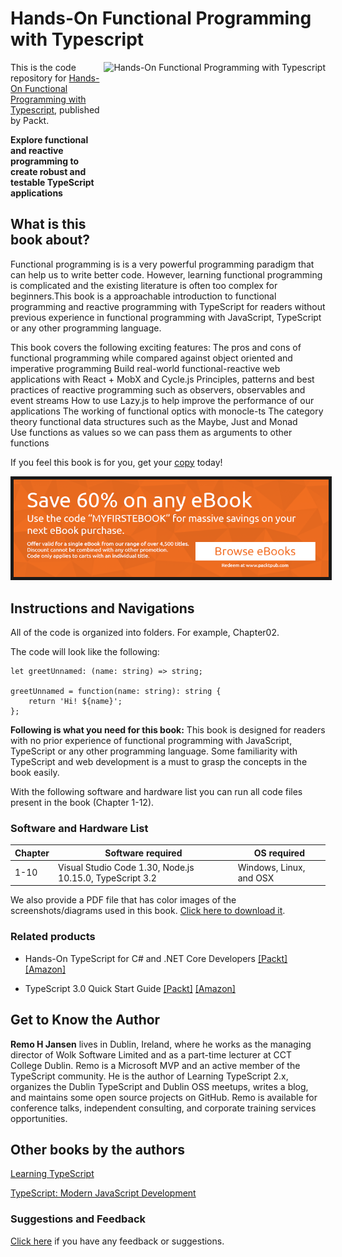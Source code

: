 # Hands-On Functional Programming with Typescript

<a href="https://www.packtpub.com/application-development/hands-functional-programming-typescript?utm_source=github&utm_medium=repository&utm_campaign=9781788831437 "><img src="https://dz13w8afd47il.cloudfront.net/sites/default/files/imagecache/ppv4_main_book_cover/B09411_MockupCover.png" alt="Hands-On Functional Programming with Typescript" height="256px" align="right"></a>

This is the code repository for [Hands-On Functional Programming with Typescript](https://www.packtpub.com/application-development/hands-functional-programming-typescript?utm_source=github&utm_medium=repository&utm_campaign=9781788831437 ), published by Packt.

**Explore functional and reactive programming to create robust and testable TypeScript applications**

## What is this book about?
Functional programming is is a very powerful programming paradigm that can help us to write better code. However, learning functional programming is complicated and the existing literature is often too complex for beginners.This book is a approachable introduction to functional programming and reactive programming with TypeScript for readers without previous experience in functional programming with JavaScript, TypeScript or any other programming language.

This book covers the following exciting features:
The pros and cons of functional programming while compared against object oriented and imperative programming 
Build real-world functional-reactive web applications with React + MobX and Cycle.js 
Principles, patterns and best practices of reactive programming such as observers, observables and event streams 
How to use Lazy.js to help improve the performance of our applications 
The working of functional optics with monocle-ts 
The category theory functional data structures such as the Maybe, Just and Monad  
Use functions as values so we can pass them as arguments to other functions 

If you feel this book is for you, get your [copy](https://www.amazon.com/dp/1788831438) today!

<a href="https://www.packtpub.com/?utm_source=github&utm_medium=banner&utm_campaign=GitHubBanner"><img src="https://raw.githubusercontent.com/PacktPublishing/GitHub/master/GitHub.png" 
alt="https://www.packtpub.com/" border="5" /></a>

## Instructions and Navigations
All of the code is organized into folders. For example, Chapter02.

The code will look like the following:
```
let greetUnnamed: (name: string) => string;

greetUnnamed = function(name: string): string {
    return 'Hi! ${name}';
};
```

**Following is what you need for this book:**
This book is designed for readers with no prior experience of functional programming with JavaScript, TypeScript or any other programming language. Some familiarity with TypeScript and web development is a must to grasp the concepts in the book easily.

With the following software and hardware list you can run all code files present in the book (Chapter 1-12).
### Software and Hardware List
| Chapter | Software required | OS required |
| -------- | ------------------------------------ | ----------------------------------- |
| 1-10 | Visual Studio Code 1.30, Node.js 10.15.0, TypeScript 3.2 | Windows, Linux, and OSX |


We also provide a PDF file that has color images of the screenshots/diagrams used in this book. [Click here to download it](https://www.packtpub.com/sites/default/files/downloads/9781788831437_ColorImages.pdf.).

### Related products
* Hands-On TypeScript for C# and .NET Core Developers [[Packt]](https://www.packtpub.com/application-development/hands-typescript-c-and-net-core-developers?utm_source=github&utm_medium=repository&utm_campaign=9781789130287 ) [[Amazon]](https://www.amazon.com/dp/178913028X)

* TypeScript 3.0 Quick Start Guide [[Packt]](https://www.packtpub.com/application-development/typescript-30-quick-start-guide?utm_source=github&utm_medium=repository&utm_campaign=9781789345575 ) [[Amazon]](https://www.amazon.com/dp/178934557X)


## Get to Know the Author
**Remo H Jansen**
lives in Dublin, Ireland, where he works as the managing director of Wolk
Software Limited and as a part-time lecturer at CCT College Dublin. Remo is a Microsoft
MVP and an active member of the TypeScript community. He is the author of Learning
TypeScript 2.x, organizes the Dublin TypeScript and Dublin OSS meetups, writes a blog, and
maintains some open source projects on GitHub. Remo is available for conference talks,
independent consulting, and corporate training services opportunities.


## Other books by the authors
[Learning TypeScript](https://www.packtpub.com/web-development/learning-typescript?utm_source=github&utm_medium=repository&utm_campaign=9781783985548 )

[TypeScript: Modern JavaScript Development](https://www.packtpub.com/application-development/typescript-modern-javascript-development?utm_source=github&utm_medium=repository&utm_campaign=9781787289086 )

[](https://www.packtpub.com/application-development/learning-typescript-2x-second-edition?utm_source=github&utm_medium=repository&utm_campaign=)


### Suggestions and Feedback
[Click here](https://docs.google.com/forms/d/e/1FAIpQLSdy7dATC6QmEL81FIUuymZ0Wy9vH1jHkvpY57OiMeKGqib_Ow/viewform) if you have any feedback or suggestions.


